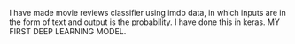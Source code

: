 I have made movie reviews classifier using imdb data,
in which inputs are in the form of text and output is the probability. I have done this in keras.
MY FIRST DEEP LEARNING MODEL.
